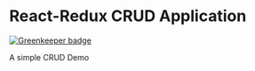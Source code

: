 # React-Redux CRUD Application

[![Greenkeeper badge](https://badges.greenkeeper.io/kkweon/react-redux-crud.svg)](https://greenkeeper.io/)

A simple CRUD Demo
